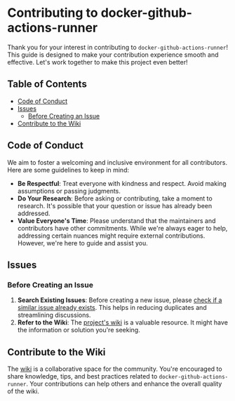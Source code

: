 # Contributing to docker-github-actions-runner

Thank you for your interest in contributing to `docker-github-actions-runner`! This guide is designed to make your contribution experience smooth and effective. Let's work together to make this project even better!

## Table of Contents
- [Code of Conduct](#code-of-conduct)
- [Issues](#issues)
  - [Before Creating an Issue](#before-creating-an-issue)
- [Contribute to the Wiki](#contribute-to-the-wiki)

## Code of Conduct

We aim to foster a welcoming and inclusive environment for all contributors. Here are some guidelines to keep in mind:

- **Be Respectful**: Treat everyone with kindness and respect. Avoid making assumptions or passing judgments.
- **Do Your Research**: Before asking or contributing, take a moment to research. It's possible that your question or issue has already been addressed.
- **Value Everyone's Time**: Please understand that the maintainers and contributors have other commitments. While we're always eager to help, addressing certain nuances might require external contributions. However, we're here to guide and assist you.

## Issues

### Before Creating an Issue

1. **Search Existing Issues**: Before creating a new issue, please [check if a similar issue already exists](https://github.com/myoung34/docker-github-actions-runner/issues). This helps in reducing duplicates and streamlining discussions.
2. **Refer to the Wiki**: The [project's wiki](https://github.com/myoung34/docker-github-actions-runner/wiki) is a valuable resource. It might have the information or solution you're seeking.

## Contribute to the Wiki

The [wiki](https://github.com/myoung34/docker-github-actions-runner/wiki) is a collaborative space for the community. You're encouraged to share knowledge, tips, and best practices related to `docker-github-actions-runner`. Your contributions can help others and enhance the overall quality of the wiki.
